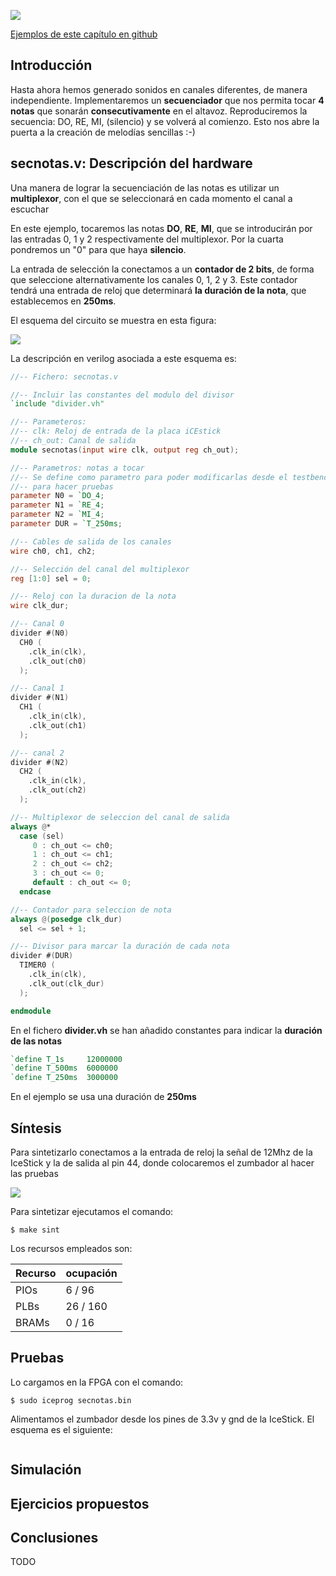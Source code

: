 ![](https://github.com/Obijuan/open-fpga-verilog-tutorial/raw/8bf3e940aebcf444a33c0345be1fcec0de6c5f32/tutorial/T19-secnotas/images/secnotas-1.png)

[Ejemplos de este capítulo en github](https://github.com/Obijuan/open-fpga-verilog-tutorial/tree/master/tutorial/T19-secnotas)

## Introducción
Hasta ahora hemos generado sonidos en canales diferentes, de manera independiente.  Implementaremos un **secuenciador** que nos permita tocar **4 notas** que sonarán **consecutivamente** en el altavoz. Reproduciremos la secuencia: DO, RE, MI, (silencio) y se volverá al comienzo. Esto nos abre la puerta a la creación de melodías sencillas :-)

## secnotas.v: Descripción del hardware
Una manera de lograr la secuenciación de las notas es utilizar un **multiplexor**, con el que se seleccionará en cada momento el canal a escuchar

En este ejemplo, tocaremos las notas **DO**, **RE**, **MI**, que se introducirán por las entradas 0, 1 y 2 respectivamente del multiplexor. Por la cuarta pondremos un "0" para que haya **silencio**.

La entrada de selección la conectamos a un **contador de 2 bits**, de forma que seleccione alternativamente los canales 0, 1, 2 y 3. Este contador tendrá una entrada de reloj que determinará **la duración de la nota**, que establecemos en **250ms**.

El esquema del circuito se muestra en esta figura:

![](https://github.com/Obijuan/open-fpga-verilog-tutorial/raw/master/tutorial/T19-secnotas/images/secnotas-2.png)

La descripción en verilog asociada a este esquema es:

``` verilog 
//-- Fichero: secnotas.v

//-- Incluir las constantes del modulo del divisor
`include "divider.vh"

//-- Parameteros:
//-- clk: Reloj de entrada de la placa iCEstick
//-- ch_out: Canal de salida
module secnotas(input wire clk, output reg ch_out);

//-- Parametros: notas a tocar
//-- Se define como parametro para poder modificarlas desde el testbench
//-- para hacer pruebas
parameter N0 = `DO_4;
parameter N1 = `RE_4;
parameter N2 = `MI_4;
parameter DUR = `T_250ms;

//-- Cables de salida de los canales
wire ch0, ch1, ch2;

//-- Selección del canal del multiplexor
reg [1:0] sel = 0;

//-- Reloj con la duracion de la nota
wire clk_dur;

//-- Canal 0
divider #(N0)
  CH0 (
    .clk_in(clk),
    .clk_out(ch0)
  );

//-- Canal 1
divider #(N1)
  CH1 (
    .clk_in(clk),
    .clk_out(ch1)
  );

//-- canal 2
divider #(N2)
  CH2 (
    .clk_in(clk),
    .clk_out(ch2)
  );

//-- Multiplexor de seleccion del canal de salida
always @*
  case (sel)
     0 : ch_out <= ch0;
     1 : ch_out <= ch1;
     2 : ch_out <= ch2;
     3 : ch_out <= 0;
     default : ch_out <= 0;
  endcase

//-- Contador para seleccion de nota
always @(posedge clk_dur)
  sel <= sel + 1;

//-- Divisor para marcar la duración de cada nota
divider #(DUR)
  TIMER0 (
    .clk_in(clk),
    .clk_out(clk_dur)
  );

endmodule
```
En el fichero **divider.vh** se han añadido constantes para indicar la **duración de las notas**

```verilog
`define T_1s     12000000
`define T_500ms  6000000
`define T_250ms  3000000
```
En el ejemplo se usa una duración de **250ms** 

## Síntesis

Para sintetizarlo conectamos a la entrada de reloj la señal de 12Mhz de la IceStick y la de salida al pin 44, donde colocaremos el zumbador al hacer las pruebas

![](https://github.com/Obijuan/open-fpga-verilog-tutorial/raw/8bf3e940aebcf444a33c0345be1fcec0de6c5f32/tutorial/T19-secnotas/images/secnotas-1.png)

Para sintetizar ejecutamos el comando:

    $ make sint

Los recursos empleados son:

| Recurso  | ocupación
|----------|-----------
|PIOs      | 6 / 96
|PLBs      | 26 / 160
|BRAMs     | 0 / 16

## Pruebas

Lo cargamos en la FPGA con el comando:

    $ sudo iceprog secnotas.bin

Alimentamos el zumbador desde los pines de 3.3v y gnd de la IceStick. El esquema es el siguiente: 

![]()

## Simulación

## Ejercicios propuestos

## Conclusiones
TODO
